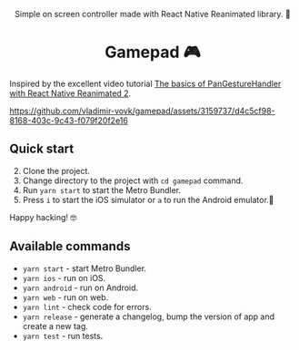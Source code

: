 <p align="center">
Simple on screen controller made with React Native Reanimated library. 🐎
</p>

<h1 align="center">Gamepad 🎮</h1>

Inspired by the excellent video tutorial [The basics of PanGestureHandler with React Native Reanimated 2](https://www.youtube.com/watch?v=4HUreYYoE6U).

<be>




https://github.com/vladimir-vovk/gamepad/assets/3159737/d4c5cf98-8168-403c-9c43-f079f20f2e16

## Quick start

2. Clone the project.
3. Change directory to the project with `cd gamepad` command.
4. Run `yarn start` to start the Metro Bundler.
5. Press `i` to start the iOS simulator or `a` to run the Android emulator.📱

Happy hacking! 🤓

## Available commands

- `yarn start` - start Metro Bundler.
- `yarn ios` - run on iOS.
- `yarn android` - run on Android.
- `yarn web` - run on web.
- `yarn lint` - check code for errors.
- `yarn release` - generate a changelog, bump the version of app and create a new tag.
- `yarn test` - run tests.
